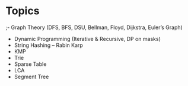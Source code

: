 # Topics

;- Graph Theory (DFS, BFS, DSU, Bellman, Floyd, Dijkstra, Euler’s Graph)
- Dynamic Programming (Iterative & Recursive, DP on masks)
- String Hashing – Rabin Karp
- KMP
- Trie
- Sparse Table
- LCA
- Segment Tree